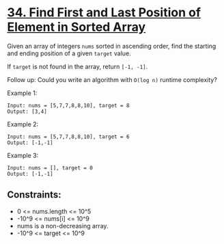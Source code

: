 [34. Find First and Last Position of Element in Sorted Array](https://leetcode.com/problems/find-first-and-last-position-of-element-in-sorted-array/)
=============================================================

Given an array of integers `nums` sorted in ascending order,
find the starting and ending position of a given `target` value.

If `target` is not found in the array, return `[-1, -1]`.

Follow up: Could you write an algorithm with `O(log n)` runtime complexity?

Example 1:
```
Input: nums = [5,7,7,8,8,10], target = 8
Output: [3,4]
```

Example 2:
```
Input: nums = [5,7,7,8,8,10], target = 6
Output: [-1,-1]
```

Example 3:
```
Input: nums = [], target = 0
Output: [-1,-1]
```

Constraints:
------------
 - 0 <= nums.length <= 10^5
 - -10^9 <= nums[i] <= 10^9
 - nums is a non-decreasing array.
 - -10^9 <= target <= 10^9
